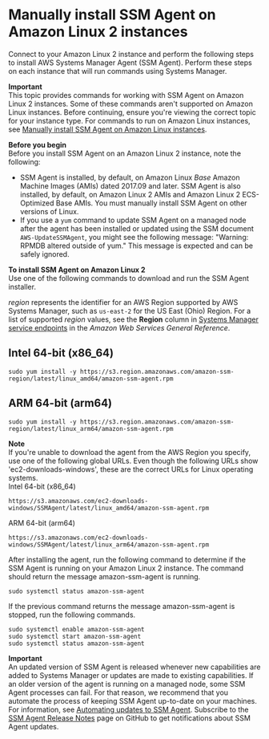 # Manually install SSM Agent on Amazon Linux 2 instances<a name="agent-install-al2"></a>

Connect to your Amazon Linux 2 instance and perform the following steps to install AWS Systems Manager Agent \(SSM Agent\)\. Perform these steps on each instance that will run commands using Systems Manager\.

**Important**  
This topic provides commands for working with SSM Agent on Amazon Linux 2 instances\. Some of these commands aren't supported on Amazon Linux instances\. Before continuing, ensure you're viewing the correct topic for your instance type\. For commands to run on Amazon Linux instances, see [Manually install SSM Agent on Amazon Linux instances](agent-install-al.md)\.

**Before you begin**  
Before you install SSM Agent on an Amazon Linux 2 instance, note the following:
+ SSM Agent is installed, by default, on Amazon Linux *Base* Amazon Machine Images \(AMIs\) dated 2017\.09 and later\. SSM Agent is also installed, by default, on Amazon Linux 2 AMIs and Amazon Linux 2 ECS\-Optimized Base AMIs\. You must manually install SSM Agent on other versions of Linux\.
+ If you use a `yum` command to update SSM Agent on a managed node after the agent has been installed or updated using the SSM document `AWS-UpdateSSMAgent`, you might see the following message: "Warning: RPMDB altered outside of yum\." This message is expected and can be safely ignored\.

**To install SSM Agent on Amazon Linux 2**  
Use one of the following commands to download and run the SSM Agent installer\. 

*region* represents the identifier for an AWS Region supported by AWS Systems Manager, such as `us-east-2` for the US East \(Ohio\) Region\. For a list of supported *region* values, see the **Region** column in [Systems Manager service endpoints](https://docs.aws.amazon.com/general/latest/gr/ssm.html#ssm_region) in the *Amazon Web Services General Reference*\.

## Intel 64\-bit \(x86\_64\)<a name="aLinux2Intel64"></a>

```
sudo yum install -y https://s3.region.amazonaws.com/amazon-ssm-region/latest/linux_amd64/amazon-ssm-agent.rpm
```

## ARM 64\-bit \(arm64\)<a name="aLinux2Arm"></a>

```
sudo yum install -y https://s3.region.amazonaws.com/amazon-ssm-region/latest/linux_arm64/amazon-ssm-agent.rpm
```

**Note**  
If you're unable to download the agent from the AWS Region you specify, use one of the following global URLs\. Even though the following URLs show 'ec2\-downloads\-windows', these are the correct URLs for Linux operating systems\.  
Intel 64\-bit \(x86\_64\)  

  ```
  https://s3.amazonaws.com/ec2-downloads-windows/SSMAgent/latest/linux_amd64/amazon-ssm-agent.rpm
  ```
ARM 64\-bit \(arm64\)  

  ```
  https://s3.amazonaws.com/ec2-downloads-windows/SSMAgent/latest/linux_arm64/amazon-ssm-agent.rpm
  ```

After installing the agent, run the following command to determine if the SSM Agent is running on your Amazon Linux 2 instance\. The command should return the message amazon\-ssm\-agent is running\.

```
sudo systemctl status amazon-ssm-agent
```

If the previous command returns the message amazon\-ssm\-agent is stopped, run the following commands\.

```
sudo systemctl enable amazon-ssm-agent
sudo systemctl start amazon-ssm-agent
sudo systemctl status amazon-ssm-agent
```

**Important**  
An updated version of SSM Agent is released whenever new capabilities are added to Systems Manager or updates are made to existing capabilities\. If an older version of the agent is running on a managed node, some SSM Agent processes can fail\. For that reason, we recommend that you automate the process of keeping SSM Agent up\-to\-date on your machines\. For information, see [Automating updates to SSM Agent](ssm-agent-automatic-updates.md)\. Subscribe to the [SSM Agent Release Notes](https://github.com/aws/amazon-ssm-agent/blob/mainline/RELEASENOTES.md) page on GitHub to get notifications about SSM Agent updates\.